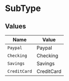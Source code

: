 # SubType


## Values

| Name         | Value        |
| ------------ | ------------ |
| `Paypal`     | Paypal       |
| `Checking`   | Checking     |
| `Savings`    | Savings      |
| `CreditCard` | CreditCard   |
